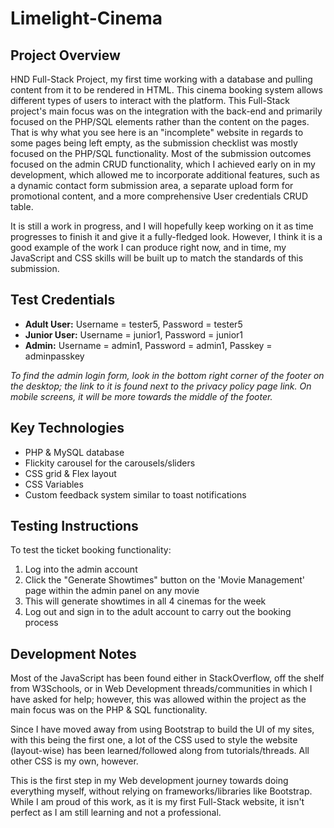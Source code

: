 # Limelight-Cinema

## Project Overview
HND Full-Stack Project, my first time working with a database and pulling content from it to be rendered in HTML. This cinema booking system allows different types of users to interact with the platform.
This Full-Stack project's main focus was on the integration with the back-end and primarily focused on the PHP/SQL elements rather than the content on the pages. That is why what you see here is an "incomplete" website in regards to some pages being left empty, as the submission checklist was mostly focused on the PHP/SQL functionality. Most of the submission outcomes focused on the admin CRUD functionality, which I achieved early on in my development, which allowed me to incorporate additional features, such as a dynamic contact form submission area, a separate upload form for promotional content, and a more comprehensive User credentials CRUD table.

It is still a work in progress, and I will hopefully keep working on it as time progresses to finish it and give it a fully-fledged look. However, I think it is a good example of the work I can produce right now, and in time, my JavaScript and CSS skills will be built up to match the standards of this submission.

## Test Credentials
- **Adult User:** Username = tester5, Password = tester5
- **Junior User:** Username = junior1, Password = junior1
- **Admin:** Username = admin1, Password = admin1, Passkey = adminpasskey

*To find the admin login form, look in the bottom right corner of the footer on the desktop; the link to it is found next to the privacy policy page link. On mobile screens, it will be more towards the middle of the footer.*

## Key Technologies
- PHP & MySQL database
- Flickity carousel for the carousels/sliders
- CSS grid & Flex layout
- CSS Variables
- Custom feedback system similar to toast notifications

## Testing Instructions
To test the ticket booking functionality:
1. Log into the admin account
2. Click the "Generate Showtimes" button on the 'Movie Management' page within the admin panel on any movie
3. This will generate showtimes in all 4 cinemas for the week
4. Log out and sign in to the adult account to carry out the booking process

## Development Notes
Most of the JavaScript has been found either in StackOverflow, off the shelf from W3Schools, or in Web Development threads/communities in which I have asked for help; however, this was allowed within the project as the main focus was on the PHP & SQL functionality.

Since I have moved away from using Bootstrap to build the UI of my sites, with this being the first one, a lot of the CSS used to style the website (layout-wise) has been learned/followed along from tutorials/threads. All other CSS is my own, however.

This is the first step in my Web development journey towards doing everything myself, without relying on frameworks/libraries like Bootstrap. While I am proud of this work, as it is my first Full-Stack website, it isn't perfect as I am still learning and not a professional.
